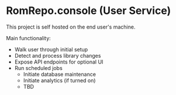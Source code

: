 # RomRepo.console (User Service)

This project is self hosted on the end user's machine.

Main functionality:
* Walk user through initial setup
* Detect and process library changes
* Expose API endpoints for optional UI
* Run scheduled jobs
  * Initiate database maintenance 
  * Initiate analytics (if turned on)
  * TBD
